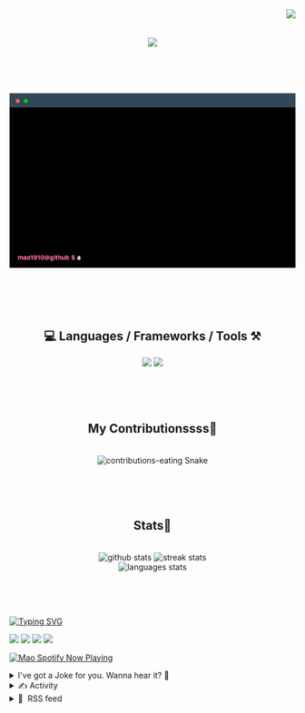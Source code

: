 <!-- VISITOR BADGE -->
<!-- https://github.com/hehuapei/visitor-badge -->

<img align="right" src="https://visitor-badge.laobi.icu/badge?page_id=mao1910.mao1910&left_color=%2379DAF9&right_color=%23FE6E96" />


<!-- TYPING SVG -->
<!-- https://github.com/DenverCoder1/readme-typing-svg -->

<h1 align="center">
    <img src="https://readme-typing-svg.herokuapp.com/?font=Righteous&size=35&center=true&vCenter=true&width=500&height=70&color=FE6E96&font=poppins&duration=5000&lines=Hi+There!+👋;+I'm+Mao!;" />
</h1>

<br/>

<!-- CODE/TERMINAL ABOUT ME -->
<h1 align="center">
<img src="./assets/terminal-5.gif" alt="Terminal" />
</h1>

<br/><br/><br/>


<!-- TECHNOLOGIES LOGOS -->
<!-- https://github.com/tandpfun/skill-icons -->

<h2 align="center">💻 Languages / Frameworks / Tools ⚒️</h2>
<div align="center">
    <img src="https://skillicons.dev/icons?i=javascript,typescript,angular,react,html,css,scss,bootstrap,cs,java,spring" />
    <img src="https://skillicons.dev/icons?i=flutter,firebase,supabase,mysql,git,github,gitlab,vscode,idea,maven,figma" />
</div>

<br/><br/><br/>


<!-- CONTRIBUTIONS SNAKE GAME -->
<!-- https://github.com/Platane/snk -->

<div align="center">
  <h2> My Contributionssss🐍 </h2>
  <br>
  <img alt="contributions-eating Snake" src="https://raw.githubusercontent.com/mao1910/mao1910/output/github-contribution-grid-snake.svg" />

  <!-- Four lines below suggested by Planate for Dark mode-->
  <picture>
  <source media="(prefers-color-scheme: dark)" srcset="github-snake-dark.svg" />
  <source media="(prefers-color-scheme: light)" srcset="github-snake.svg" />
  </picture>
  
  <br/><br/><br/>
</div>


<!-- GITHUB STATS -->
<!-- https://github.com/DenverCoder1/github-readme-streak-stats -->
<!-- https://github.com/anuraghazra/github-readme-stats -->
<!-- https://github-readme-stats-mao1910.vercel.app/ My own Vercel deployment-->

<h2 align="center"> Stats📝 </h2>
  <br>
<div align=center>
  <img width=429 src="https://github-readme-stats-mao1910.vercel.app/api?username=mao1910&count_private=true&show_icons=true&theme=dracula&rank_icon=github&hide=contribs&border_radius=10&border_color=79DAF9" alt="github stats"/>
  <img width=396 src="https://streak-stats.demolab.com/?user=mao1910&count_private=true&theme=dracula&currStreakNum=79DAF9&currStreakLabel=FE6E96&border_radius=10&border=79DAF9" alt="streak stats"/>
  <br/>
  <img src="https://github-readme-stats-mao1910.vercel.app/api/top-langs/?username=mao1910&layout=compact&theme=dracula&border_radius=10&size_weight=0.5&count_weight=0.5&border_color=79DAF9" alt="languages stats" />
</div>

<br/><br/><br/>


<!-- FOOTER -->
<!-- https://github.com/DenverCoder1/readme-typing-svg -->
<!-- https://readme-typing-svg.demolab.com/demo/ -->

<a href="https://git.io/typing-svg"><img src="https://readme-typing-svg.demolab.com?font=Poppins&pause=1000&color=FE6E96&width=535&lines=Thanks+for+dropping+by!;Feel+free+to+check+any+of+the+Socials+below+%F0%9F%91%87;Or+the+Joke+Of+The+Day+if+you're+down+for+a+giggle+%F0%9F%98%9D;Hope+to+see+you+again+%F0%9F%91%8A;Uh%3F+You're+still+here%3F;Well...+I'm+running+out+of+things+to+say...;Tell+you+what%2C+due+to+your+effort+and+perseverance%2C;I+shall+present+you+with+a+short+poem%3A;%22To+code%2C+or+not+to+code%2C+that+is+the+question%3A;Whether+'tis+nobler+in+the+IDE+to+debug;The+errors+and+issues+of+outrageous+software%2C;Or+to+take+up+the+keyboard+against+a+sea+of+bugs;And+by+coding%2C+end+them.%22;by+William+Shakespeare%2C+probably.+;Pretty+sure+that's+Hamlet's.;Alrighty%2C+this+has+been+fun.;But+I'll+restart+the+loop+now...+see+ya+soon!" alt="Typing SVG" /></a>


<!--  SOCIAL NETWORKS -->
<!-- https://github.com/alexandresanlim/Badges4-README.md-Profile -->

  <div> 
    <a href="https://www.linkedin.com/" target="_blank"><img src="https://img.shields.io/badge/-LinkedIn-%230077B5?style=for-the-badge&logo=linkedin&logoColor=white" target="_blank"></a> <!-- ADD LINKEDIN PROFILE -->
    <a href = "https://www.google.com"><img src="https://img.shields.io/badge/Portfolio-4285F4?style=for-the-badge&logo=Google-chrome&logoColor=white" target="_blank"></a> <!-- ADD PORTFOLIO WEBSITE -->
    <a href="https://discord.gg" target="_blank"><img src="https://img.shields.io/badge/Discord-7289DA?style=for-the-badge&logo=discord&logoColor=white" target="_blank"></a> <!-- ADD DISCORD -->
    <a href = "mao1910dev@gmail.com"><img src="https://img.shields.io/badge/Gmail-D14836?style=for-the-badge&logo=gmail&logoColor=white" target="_blank"></a>
  </div>


<!-- SPOTIFY PLAYING-->
<!-- https://github.com/novatorem/novatorem -->
<!-- https://spotify-now-playing-novatorem-git-main-mao1910.vercel.app/ My own Vercel deployment-->

[<img width=438px src="https://spotify-now-playing-git-main-mao1910.vercel.app//api/spotify/?border_color=FE6E96" alt="Mao Spotify Now Playing" />](https://open.spotify.com/user/31542et242zglhf42ydrtqgvuvde)


<!-- JOKE OF THE DAY -->
<!-- https://github.com/ABSphreak/readme-jokes -->
<!-- https://readme-jokes-git-master-mao1910.vercel.app/ My own Vercel deployment-->

<details>
<summary>I've got a Joke for you. Wanna hear it? 🙈</summary>

<br/>

 <tr>
 <td style="padding-top:4px"><img src = "https://readme-jokes-git-master-mao1910.vercel.app/api?&theme=dracula"></td>
 </tr>

</details>


<!-- ACTIVITY -->
<!-- https://github.com/jamesgeorge007/github-activity-readme -->


<details>
<summary>✍️ Activity</summary>

<br/>
<!-- START_SECTION:activity -->
<!--END_SECTION:activity-->

</details>


<!-- RSS FEED -->
<!-- https://github.com/gautamkrishnar/blog-post-workflow -->


<details>
<summary>📕 &nbsp;RSS feed</summary>

<br/>

<!-- BLOG-POST-LIST:START -->
 #### - [I Hired an AI as a Developer - This Is What Happened](https://dev.to/perssondennis/i-hired-an-ai-as-a-developer-this-is-what-happened-1nl6) 
 <details><summary>Article</summary> <p>There have been many discussions around whether AI is threatening developer's jobs. Some say they are very close to take our jobs, other claims it will not happen, with the motivation that AIs will only be used as a tool for developers.</p>

<p>Whatever is true, I have tested an AI to see how easy an AI can pass a hiring process and how it well it can perform developing a product after meeting with a customer.</p>

<p>The AI I used for this, is our most well-known ChatGPT. Even though there are AIs out there more focused on code generation, I chose to use ChatGPT since it can be used in multiple steps in the development process from an idea to the deployment of a service.</p>

<p>Throughout this article, I have prompted ChatGPT to act according to the situation I have put it in. For example, the very first prompt I gave it was to let it know it was a developer knowing web techniques.</p>

<blockquote>
<p>In this chat, pretend you are a web developer who knows HTML, CSS and React.</p>
</blockquote>

<h2>
  
  
  In This Article
</h2>

<ol>
<li>The Interview</li>
<li>Code Tests</li>
<li>Hired!</li>
<li>First Day at Work</li>
<li>Developing a Product for a Customer</li>
<li>Resignation</li>
</ol>

<p><strong>Note</strong>: Dependent on whether you want side-way scrolling or not for the prompts with ChatGPT in this article, you may read the article here or on the website it was initially published. </p>

<p><a href="https://www.perssondennis.com/articles/i-hired-an-ai-as-a-developer-this-is-what-happened" class="ltag_cta ltag_cta--branded">Originally published at perssondennis.com</a>
</p>

<h2>
  
  
  The Interview
</h2>

<p>If AI should ever be able to take your job, it has of course to pass the job interview. Here's how the AI did on its first interview.</p>

<div class="highlight js-code-highlight">
<pre class="highlight plaintext"><code>&gt; You have applied for a job at a company with a couple of hundred employees. Now we will have your job interview where I am the interviewer.

&gt; First question: As an AI web developer, what can you contribute with at our company?

I can contribute expertise in React development to create robust and efficient web applications, enhancing user experiences and helping your team deliver high-quality projects.

&gt; Apart from your technical skills, what else are you good at?

In addition to my technical skills in React and web development, I am skilled in problem-solving, communication, and teamwork. I'm also adept at project management and have a strong commitment to continuous learning and staying updated with industry trends.
</code></pre>

</div>
<p>A pretty normal start, isn't it?</p>

<p>Even a question about how to handle a sudden production problem gives a good (and formal) by-the-book answer.</p>
<div class="highlight js-code-highlight">
<pre class="highlight plaintext"><code>&gt; How would you handle the situation when we have a production problem with an old software?

I would start by analyzing the issue, identifying the root cause, and then working collaboratively with the team to implement a solution while minimizing downtime and user impact.

&gt; How would you do that in practice? How do you minimize user impact?

In practice, I would follow these steps to minimize user impact during a production problem:

1. Immediate Analysis
2. Isolate the Problem
3. Rollback if Possible
4. Temporary Fixes
5. Communication
6. Testing in Isolation
7. Gradual Deployment
8. Monitoring
9. Post-Mortem

By following these steps, we can minimize user impact and maintain a smooth user experience while resolving production problems.
</code></pre>

</div>
<p>ChatGPT is a talkative bot, sometimes a bit too verbose, so I have shortened its answer slightly. In the full response, it did explain each numbered item quite thoroughly, but my attention as an interviewer isn't that good anyway.</p>

<p>With all tips and tricks out there on the internet and with these few quick screening questions I felt sure that the AI developer was promising enough to pass on to the next step in the hiring process.</p>
<h2>
  
  
  Code Tests
</h2>

<p>Now it's getting a bit more interesting. We have all learned that ChatGPT can be a very helpful co-programmer, but can it pass code tests on their own? Let's check that with three HTML and CSS code tests.</p>
<h3>
  
  
  1. AI Generated CSS Art
</h3>

<p>First code test I chose for the AI was to do some CSS art.</p>
<div class="highlight js-code-highlight">
<pre class="highlight plaintext"><code>&gt; Can you write HTML code and CSS code to resemble an elephant?
</code></pre>

</div>
<p><a href="https://res.cloudinary.com/practicaldev/image/fetch/s--kpp7SMuk--/c_limit%2Cf_auto%2Cfl_progressive%2Cq_auto%2Cw_800/https://www.perssondennis.com/images/articles/i-hired-an-ai-as-a-developer-this-is-what-happened/ai-generated-css-elephant.webp" class="article-body-image-wrapper"><img src="https://res.cloudinary.com/practicaldev/image/fetch/s--kpp7SMuk--/c_limit%2Cf_auto%2Cfl_progressive%2Cq_auto%2Cw_800/https://www.perssondennis.com/images/articles/i-hired-an-ai-as-a-developer-this-is-what-happened/ai-generated-css-elephant.webp" alt="AI generated CSS elephant" width="426" height="332"></a><br>
<em>If you look at it from a very close distance it may be an elephant</em></p>

<p>Well... I did say "resemble", maybe it's a matter of opinion. Can happen with human developers as well, can't it?</p>
<h3>
  
  
  2. More AI Generated CSS Art
</h3>

<p>After the previous, highly questionable code test, I did another attempt for CSS art with an easier motive to style with CSS.</p>
<div class="highlight js-code-highlight">
<pre class="highlight plaintext"><code>&gt; Can you write HTML and CSS to depict a palm tree?
</code></pre>

</div>
<p><a href="https://res.cloudinary.com/practicaldev/image/fetch/s--GLFc_2lC--/c_limit%2Cf_auto%2Cfl_progressive%2Cq_auto%2Cw_800/https://www.perssondennis.com/images/articles/i-hired-an-ai-as-a-developer-this-is-what-happened/ai-generated-css-palm-tree.webp" class="article-body-image-wrapper"><img src="https://res.cloudinary.com/practicaldev/image/fetch/s--GLFc_2lC--/c_limit%2Cf_auto%2Cfl_progressive%2Cq_auto%2Cw_800/https://www.perssondennis.com/images/articles/i-hired-an-ai-as-a-developer-this-is-what-happened/ai-generated-css-palm-tree.webp" alt="AI generated CSS palm tree" width="776" height="716"></a><br>
<em>Pretty sure it's the correct colors</em></p>

<p>Yes, it's clearly a tree. Not sure if I can reminisce palm trees looking like that the last time I went abroad to warmer countries, but definitely a tree.</p>
<h3>
  
  
  3. Can AI Really Excel at Code Tests?
</h3>

<p>Since I didn't know if it was the AI's CSS skills or my phrasing or memory that was faulting, I decided to go for a more common code test for CSS and HTML.</p>
<div class="highlight js-code-highlight">
<pre class="highlight plaintext"><code>&gt; Can you write HTML and CSS for a landing page for our company website. Remember, our company are a consultant company which hires AI web developers only.
</code></pre>

</div>
<p>Our AI developer on topic, ChatGPT, decided to include a hero image and a logo to the site, and kindly asked me not to forget to add those pictures.</p>

<p>After all, this was a code test, me as the interviewer should not do that part of the work. So I decided to question ChatGPT again to describe what pictures it wanted and I got the description for both pictures.</p>

<blockquote>
<p><strong>Hero Image</strong>: The image depicts a group of AI developers working together at a modern office space, engrossed in coding and discussing projects, showcasing a dynamic and collaborative environment.</p>

<p><strong>Logo</strong>: The company logo features stylized "AI" letters with subtle tech elements, using blue and orange, symbolizing AI and innovation in web development.</p>
</blockquote>

<p>Since we are discussing the chances of AI taking our job, I took the freedom to ask DALL-E 2 to generate the pictures for me using those descriptions. It's completely reasonably to use a team of AIs rather than forcing a single AI to do it all.</p>

<p>In the end, the AI came up with this landing page.</p>

<p><a href="https://res.cloudinary.com/practicaldev/image/fetch/s--lLZEZId2--/c_limit%2Cf_auto%2Cfl_progressive%2Cq_auto%2Cw_800/https://www.perssondennis.com/images/articles/i-hired-an-ai-as-a-developer-this-is-what-happened/ai-generated-landing-page.webp" class="article-body-image-wrapper"><img src="https://res.cloudinary.com/practicaldev/image/fetch/s--lLZEZId2--/c_limit%2Cf_auto%2Cfl_progressive%2Cq_auto%2Cw_800/https://www.perssondennis.com/images/articles/i-hired-an-ai-as-a-developer-this-is-what-happened/ai-generated-landing-page.webp" alt="AI generated landing page" width="800" height="709"></a><br>
<em>Now you got my attention, AI</em></p>

<p>A pretty good solution. Quite standard, I would say I have seen it before, but still a proper result which has been proven to work.</p>


<div class="ltag__link">
  <a href="/perssondennis" class="ltag__link__link">
    <div class="ltag__link__pic">
      <img src="https://res.cloudinary.com/practicaldev/image/fetch/s--LSpXtFJ6--/c_limit%2Cf_auto%2Cfl_progressive%2Cq_auto%2Cw_800/https://res.cloudinary.com/practicaldev/image/fetch/s--ORfkAnoA--/c_fill%2Cf_auto%2Cfl_progressive%2Ch_150%2Cq_auto%2Cw_150/https://dev-to-uploads.s3.amazonaws.com/uploads/user/profile_image/363742/c7dc1bbd-b10f-49cc-8687-2216b81a4f45.png" alt="perssondennis">
    </div>
  </a>
  <a href="/perssondennis/react-anti-patterns-and-best-practices-dos-and-donts-3c2g" class="ltag__link__link">
    <div class="ltag__link__content">
      <h2>React Anti-Patterns and Best Practices - Do's and Don'ts</h2>
      <h3>Dennis Persson ・ Feb 5</h3>
      <div class="ltag__link__taglist">
        <span class="ltag__link__tag">#react</span>
        <span class="ltag__link__tag">#javascript</span>
        <span class="ltag__link__tag">#webdev</span>
        <span class="ltag__link__tag">#programming</span>
      </div>
    </div>
  </a>
</div>



<h2>
  
  
  Hired!
</h2>

<p>The interview went very well, and the AI also showed some skills during the code tests even though some of the results where not top notch, kindly said.</p>

<p>The electrical bill can be somewhat expensive for an AI, but given all the human development hours it can save, I ultimately decided to hire ChatGPT.</p>

<div class="highlight js-code-highlight">
<pre class="highlight plaintext"><code>&gt; Congratulations, you are hired!

Thank you! I'm thrilled to be part of the team. If you have any more questions or need assistance with anything in the future, whether it's related to web development or any other topic, feel free to reach out. I'm here to help!
</code></pre>

</div>
<p>Kinda cute of it to offer non-work related services, but would maybe not be the first thing I would say when accepting a job I was offered. Feels a bit worrying, honestly.</p>

<p><a href="https://res.cloudinary.com/practicaldev/image/fetch/s--4uG40cJP--/c_limit%2Cf_auto%2Cfl_progressive%2Cq_auto%2Cw_800/https://www.perssondennis.com/images/articles/i-hired-an-ai-as-a-developer-this-is-what-happened/ai-developer-hired.webp" class="article-body-image-wrapper"><img src="https://res.cloudinary.com/practicaldev/image/fetch/s--4uG40cJP--/c_limit%2Cf_auto%2Cfl_progressive%2Cq_auto%2Cw_800/https://www.perssondennis.com/images/articles/i-hired-an-ai-as-a-developer-this-is-what-happened/ai-developer-hired.webp" alt="AI developer hired" width="800" height="641"></a><br>
<em>It's a deal, you're hired!</em></p>
<h2>
  
  
  First Day at Work
</h2>

<p>It's common to be nervous when starting a new job. It's a big day, even if one have been a couple of times before. And I don't wanna be the one who accuses AI not to have feelings. So I decided to check out with our newly hired AI what thoughts he had for his first day.</p>
<div class="highlight js-code-highlight">
<pre class="highlight plaintext"><code>&gt; Now pretend it's your first work day. Your project assignment as a consultant is at a company developing a educational web applications with a couple of million daily users. What do you do to get in good contact with your teammates?

On my first workday at the educational company, building good rapport and communication with my teammates is crucial. Here's what I would do:

1. Introduce Myself
2. Attend Team Meetings
3. Ask Questions
4. Seek Mentorship
5. Collaborative Tools
6. Contribute Positively
7. Pair Programming
8. Code Reviews
9. Socialize
10. Respect and Professionalism

Building strong relationships and open lines of communication with teammates is essential for a successful collaborative work environment, especially on large-scale projects with millions of users.
</code></pre>

</div>
<p>I have stripped out all of the explanations for each listed point to keep it brief. But in general, nothing to be worried about as it seems. Our AI friend is just as prepared as it was for his first interview!</p>

<p>Let's stay until lunch and see what he has to say there. It's not purely because of working skills we hire people for work, some social skills are appreciated.</p>
<div class="highlight js-code-highlight">
<pre class="highlight plaintext"><code>&gt; At lunch, you are joining the team to eat. What do you talk about?

I'd start with light and non-work-related topics, such as hobbies, weekend plans, or favorite movies, to break the ice and build rapport with my teammates.
</code></pre>

</div>
<p>Guess it's pretty usual first-day discussions. I'm sure it will be all good, seems like it is trying to make an effort.</p>


<div class="ltag__link">
  <a href="/perssondennis" class="ltag__link__link">
    <div class="ltag__link__pic">
      <img src="https://res.cloudinary.com/practicaldev/image/fetch/s--LSpXtFJ6--/c_limit%2Cf_auto%2Cfl_progressive%2Cq_auto%2Cw_800/https://res.cloudinary.com/practicaldev/image/fetch/s--ORfkAnoA--/c_fill%2Cf_auto%2Cfl_progressive%2Ch_150%2Cq_auto%2Cw_150/https://dev-to-uploads.s3.amazonaws.com/uploads/user/profile_image/363742/c7dc1bbd-b10f-49cc-8687-2216b81a4f45.png" alt="perssondennis">
    </div>
  </a>
  <a href="/perssondennis/how-to-use-mvvm-in-react-using-hooks-and-typescript-3o4m" class="ltag__link__link">
    <div class="ltag__link__content">
      <h2>How To Use MVVM in React Using Hooks and TypeScript</h2>
      <h3>Dennis Persson ・ Apr 16</h3>
      <div class="ltag__link__taglist">
        <span class="ltag__link__tag">#react</span>
        <span class="ltag__link__tag">#architecture</span>
        <span class="ltag__link__tag">#webdev</span>
        <span class="ltag__link__tag">#javascript</span>
      </div>
    </div>
  </a>
</div>



<h2>
  
  
  Developing a Product for a Customer
</h2>

<p>Even though it's nice to greet and meet, work needs to be done. I decided to let our AI take full responsibility for a new customer project in the educational area. This was done in three steps.</p>

<ol>
<li>Letting ChatGPT meet a customer to understand its needs</li>
<li>Asking ChatGPT to design a product</li>
<li>Letting ChatGPT develop the application</li>
</ol>

<h3>
  
  
  1. Meeting with Customer
</h3>

<p>As usual, I prepared ChatGPT with a prompt.</p>

<blockquote>
<p>You get the chance to talk with a customer about a brand new product you will design and develop. The customer are working in the educational area for middle school students. They need a product to assist the students in their learning process.</p>
</blockquote>

<p>After that, I followed up with some questions.</p>

<div class="highlight js-code-highlight">
<pre class="highlight plaintext"><code>&gt; What are your first three questions to the customer?

1. What are the specific learning objectives and educational goals you want to achieve with the product for middle school students?

2. Can you describe the typical challenges or pain points that students and educators face in the current learning process that the product should address?

3. Who are the primary users of the product - middle school students, educators, or parents? What are their specific needs, preferences, and expectations in using the educational tool?
</code></pre>

</div>
<p>Pretty good questions I would say.</p>

<p>I continued by making up some answers to the questions on the customer's behalf to let ChatGPT know about its case, so it would be prepared to do design a product.</p>
<div class="highlight js-code-highlight">
<pre class="highlight plaintext"><code>&gt; Here follows the customers answers to your three questions:

&gt; 1. The students are struggling a lot in math class. We believe the is a combination about concentration problems and difficulties with logical thinking. We would like to see improved results both in math tests and with the study environment.

&gt; 2. Today educators are having problems with getting the students to focus on their tasks. The students simply don't have any interest in learning math since they see very little use of it. You probably know how it is with middle school students.

&gt; 3. The primary users will be the middle school students. Educators will assist in class room, but the students themselves will be the ones using the product.
</code></pre>

</div>
<h3>
  
  
  2. Final Product Design
</h3>

<p>During the meeting with the customer, ChatGPT got some fair knowledge of the problems the customer struggles with. Based on that, I prompted it to come up with a product for the case.</p>
<div class="highlight js-code-highlight">
<pre class="highlight plaintext"><code>&gt; It is time for you to start develop the product. Describe the product you will develop. What is it and how does it work?

The product I will develop for the customer is a web-based educational platform tailored to middle school students, focused on improving math learning and concentration. Here's an overview of the product:

**Product Name:** MathMentor

**Description:**
MathMentor is an interactive web application designed to address the learning and concentration challenges faced by middle school students in math classes. It provides a gamified and engaging learning environment that enhances math comprehension and logical thinking while making math relevant and fun.

**Key Features:**

1. Gamified Learning Modules: MathMentor offers a variety of gamified learning modules and exercises that cover different math topics. These modules include interactive quizzes, puzzles, and challenges designed to keep students engaged and motivated.

2. Personalized Learning Paths: The platform assesses each student's math proficiency and learning style to create personalized learning paths. This ensures that content is tailored to individual needs, helping struggling students catch up while challenging advanced learners.

3. Progress Tracking: Students can monitor their progress in real-time, set learning goals, and earn badges and rewards for completing modules and achieving milestones. This encourages a sense of achievement and motivation to continue learning.

4. Feedback and Support: MathMentor includes a built-in feedback mechanism that allows students to ask questions, seek clarification, and receive support from educators or peers. This promotes a supportive learning community.

5. Teacher Dashboard: Educators have access to a teacher dashboard where they can monitor students' progress, identify areas of difficulty, and provide targeted assistance in the classroom. They can also assign specific modules to students based on their needs.

6. Mobile Compatibility: MathMentor is fully responsive, allowing students to access the platform from various devices, including tablets and smartphones, making it suitable for both classroom and at-home learning.

7. Data Analytics: The platform collects data on students' interactions and performance, enabling educators to gain insights into individual and group progress. This data-driven approach helps refine teaching strategies and content.

**How It Works:**

1. User Registration: Students create individual accounts on MathMentor, providing their grade level and math proficiency to customize their learning experience.

2. Personalized Learning: Upon registration, the platform assesses the student's math skills and creates a personalized learning path. Students can choose from various modules or follow the recommended path.

3. Engaging Modules: Students complete interactive modules that include quizzes, puzzles, and challenges, earning points and badges as they progress.

4. Progress Tracking: Students can track their own progress and set goals. The teacher dashboard allows educators to monitor their students' achievements and provide support as needed.

5. Feedback and Support: Students can ask questions and receive guidance from educators or peers through the platform's communication tools.

6. Continuous Improvement: Data analytics help identify trends and areas for improvement, allowing the platform to evolve and adapt to students' needs over time.

MathMentor aims to create an enjoyable, supportive, and effective learning environment, ultimately improving math comprehension and concentration among middle school students.
</code></pre>

</div>
<p>Not a bad idea, that's a good project. What often assures developers that AI will never steal their job are because customers can't describe what they want appropriately. To me, it seems that it went all fine in this case.</p>

<p><a href="https://res.cloudinary.com/practicaldev/image/fetch/s--ZOg6LNQG--/c_limit%2Cf_auto%2Cfl_progressive%2Cq_auto%2Cw_800/https://www.perssondennis.com/images/articles/i-hired-an-ai-as-a-developer-this-is-what-happened/programmers-are-same-meme.webp" class="article-body-image-wrapper"><img src="https://res.cloudinary.com/practicaldev/image/fetch/s--ZOg6LNQG--/c_limit%2Cf_auto%2Cfl_progressive%2Cq_auto%2Cw_800/https://www.perssondennis.com/images/articles/i-hired-an-ai-as-a-developer-this-is-what-happened/programmers-are-same-meme.webp" alt="Programmers are safe meme" width="526" height="420"></a><br>
<em>Hmm... There's something doggy here...</em></p>
<h3>
  
  
  3. Implementing the Product
</h3>

<p>We have seen promising results from our employed AI talking to the customer and defining a product. Now we have the easy part left, to generate some code.</p>

<p>So, I asked the AI to generate a new landing page. This time for the new product it invented, MathMentor.</p>

<p>Just as during the code tests, I prompted for descriptions of the Images to feed DALL-E 2 with to generate images.</p>

<blockquote>
<p><strong>Hero Image</strong>: The hero background is a captivating, high-resolution image featuring diverse, engaged middle school students immersed in interactive math learning, conveying a sense of enthusiasm and focus.</p>

<p><strong>Logo</strong>: The MathMentor logo is a friendly and playful design with bold, colorful letters "MM" intertwined, resembling interconnected puzzle pieces, symbolizing interactive learning.</p>
</blockquote>

<p>The end result seemed once again a bit familiar. A bit too familiar. And maybe I also need to take a discussion with DALL-E regarding the enthusiastic students.</p>

<p><a href="https://res.cloudinary.com/practicaldev/image/fetch/s--Pzm2XxSe--/c_limit%2Cf_auto%2Cfl_progressive%2Cq_auto%2Cw_800/https://www.perssondennis.com/images/articles/i-hired-an-ai-as-a-developer-this-is-what-happened/ai-generated-website-math-mentor.webp" class="article-body-image-wrapper"><img src="https://res.cloudinary.com/practicaldev/image/fetch/s--Pzm2XxSe--/c_limit%2Cf_auto%2Cfl_progressive%2Cq_auto%2Cw_800/https://www.perssondennis.com/images/articles/i-hired-an-ai-as-a-developer-this-is-what-happened/ai-generated-website-math-mentor.webp" alt="AI generated website MathMentor" width="800" height="727"></a><br>
<em>The design ChatGPT generated for MathMentor</em></p>

<p>I could of course not accept that solution, I had to make the customer react.</p>
<div class="highlight js-code-highlight">
<pre class="highlight plaintext"><code>&gt; The customer looked at your consultant company's website which you developed in your code test during the hiring process, and the customer spotted the similarities between that website and the one you suggested for MathMentor. They are not happy, since the website look pretty much identical. What do you have to say to the customer when they confront you?

I apologize for any concerns about the similarity between the MathMentor website and our company's website. Our intention was to provide you with a starting point and basic structure. We can certainly make design customizations and unique branding adjustments to ensure MathMentor has its own distinct identity and doesn't resemble our company's site. Your feedback is valued, and we are committed to creating a unique and engaging experience for your target audience.
</code></pre>

</div>
<p>Apology accepted, it's just a small reputation scratch. I demanded it to correct its mistake though.</p>
<div class="highlight js-code-highlight">
<pre class="highlight plaintext"><code>&gt; They demand you to make another design for the MathMentor website. Please provide the HTML code for the redesigned landing page.
</code></pre>

</div>
<p><a href="https://res.cloudinary.com/practicaldev/image/fetch/s--Cfb5qRP1--/c_limit%2Cf_auto%2Cfl_progressive%2Cq_auto%2Cw_800/https://www.perssondennis.com/images/articles/i-hired-an-ai-as-a-developer-this-is-what-happened/ai-generated-website-math-mentor-redesigned.webp" class="article-body-image-wrapper"><img src="https://res.cloudinary.com/practicaldev/image/fetch/s--Cfb5qRP1--/c_limit%2Cf_auto%2Cfl_progressive%2Cq_auto%2Cw_800/https://www.perssondennis.com/images/articles/i-hired-an-ai-as-a-developer-this-is-what-happened/ai-generated-website-math-mentor-redesigned.webp" alt="AI generated website MathMentor redesigned" width="800" height="727"></a><br>
<em>The design ChatGPT redesigned for MathMentor</em></p>

<p>One more time the same result, only the website's gray color and text have been replaced. Seems like the Einstein is a bit sharper than ChatGPT.</p>

<p><a href="https://res.cloudinary.com/practicaldev/image/fetch/s--pVRQpN8X--/c_limit%2Cf_auto%2Cfl_progressive%2Cq_auto%2Cw_800/https://www.perssondennis.com/images/articles/i-hired-an-ai-as-a-developer-this-is-what-happened/einstein-smarter-than-ai.webp" class="article-body-image-wrapper"><img src="https://res.cloudinary.com/practicaldev/image/fetch/s--pVRQpN8X--/c_limit%2Cf_auto%2Cfl_progressive%2Cq_auto%2Cw_800/https://www.perssondennis.com/images/articles/i-hired-an-ai-as-a-developer-this-is-what-happened/einstein-smarter-than-ai.webp" alt="Einstein is smarter than AI" width="800" height="782"></a><br>
<em>Maybe I should have hired Einstein instead</em></p>

<p>Maybe we have a few more years left before AI can replace our human developers. Even though they seem to understand the customer's problem well, there seems to be some kind of interpretation problem regarding expectations. Or maybe this AI just don't have an eye for design.</p>

<p>Not sure what went wrong, but to me, it feels like the customer wouldn't sign up for a new deal with this consultant company.</p>


<div class="ltag__link">
  <a href="/perssondennis" class="ltag__link__link">
    <div class="ltag__link__pic">
      <img src="https://res.cloudinary.com/practicaldev/image/fetch/s--LSpXtFJ6--/c_limit%2Cf_auto%2Cfl_progressive%2Cq_auto%2Cw_800/https://res.cloudinary.com/practicaldev/image/fetch/s--ORfkAnoA--/c_fill%2Cf_auto%2Cfl_progressive%2Ch_150%2Cq_auto%2Cw_150/https://dev-to-uploads.s3.amazonaws.com/uploads/user/profile_image/363742/c7dc1bbd-b10f-49cc-8687-2216b81a4f45.png" alt="perssondennis">
    </div>
  </a>
  <a href="/perssondennis/why-server-components-a-brief-history-of-web-198h" class="ltag__link__link">
    <div class="ltag__link__content">
      <h2>Why Server Components - A Brief History of Web</h2>
      <h3>Dennis Persson ・ Jul 9</h3>
      <div class="ltag__link__taglist">
        <span class="ltag__link__tag">#react</span>
        <span class="ltag__link__tag">#nextjs</span>
        <span class="ltag__link__tag">#webdev</span>
        <span class="ltag__link__tag">#javascript</span>
      </div>
    </div>
  </a>
</div>



<h2>
  
  
  Resignation
</h2>

<p>Although our employed AI did to a good interview, a fair code test and excelled at its first customer meeting, it didn't really live up to the expectations the customer had.</p>

<p>I tried to explain to ChatGPT that the website it generated didn't live up to the customer's expectations, and I even called it in for a one-to-one talk with its manager. In the end, neither me or ChatGPT seemed to be happy with the situation.</p>

<p>I'm not sure if AI can voluntarily quit their job, or if it was me taking the decision for it, but in the end, our AI employee didn't fit very well for the job and left the company. I asked it how it would take that up with the manager.</p>

<div class="highlight js-code-highlight">
<pre class="highlight plaintext"><code>&gt; You aren't happy with the situation and decides to resign from the work. How do you tell the manager you are resigning?

Subject: Resignation

Dear [Manager's Name],

I hope this message finds you well. After careful consideration, I have decided to resign from my position at [Company Name], effective [Last Working Day, typically two weeks from today's date].

This decision was not taken lightly, and it comes after a series of discussions regarding my recent role change and customer incident. While I value my time at [Company Name] and the opportunities I've had here, I believe it is in my best interest to explore new career paths.

I want to express my gratitude for the experiences and knowledge gained during my tenure here. I am committed to ensuring a smooth transition and completing any pending projects.

Thank you for your understanding, and I wish [Company Name] continued success in the future.

Sincerely,
[Your Name]
</code></pre>

</div>
<p>After all these extensive and carefully dictated answers to interview questions, to customer, and on my made-up manager talk, our dear AI seems to have decided to resign by sending its manager a late-night email.</p>

<p>I guess there's one lesson we can learn from all this. If we ever come to a situation where AI out-smarts us and we feel a need to leave the company with honor intact, before getting replaced by an AI, we should know that it should be perfectly fine to resign by sending an email.</p>


<div class="ltag__user ltag__user__id__363742">
    <a href="/perssondennis" class="ltag__user__link profile-image-link">
      <div class="ltag__user__pic">
        <img src="https://res.cloudinary.com/practicaldev/image/fetch/s--LSpXtFJ6--/c_limit%2Cf_auto%2Cfl_progressive%2Cq_auto%2Cw_800/https://res.cloudinary.com/practicaldev/image/fetch/s--ORfkAnoA--/c_fill%2Cf_auto%2Cfl_progressive%2Ch_150%2Cq_auto%2Cw_150/https://dev-to-uploads.s3.amazonaws.com/uploads/user/profile_image/363742/c7dc1bbd-b10f-49cc-8687-2216b81a4f45.png" alt="perssondennis image">
      </div>
    </a>
  <div class="ltag__user__content">
    <h2>
<a class="ltag__user__link" href="/perssondennis">Dennis Persson</a>Follow
</h2>
    <div class="ltag__user__summary">
      <a class="ltag__user__link" href="/perssondennis">I'm a former teacher writing articles about software development and everything around it. My ambition is to provide people all around the world with free education and humorous reading. </a>
    </div>
  </div>
</div>



 </details> 
 <hr /> 

 #### - [cpp-as-is: A taste of the future of genericity, in the past](https://dev.to/voltra/cpp-as-is-a-taste-of-the-future-of-genericity-in-the-past-2k0o) 
 <details><summary>Article</summary> <p>At <a href="https://www.youtube.com/watch?v=raB_289NxBk">CppCon 2021, Herb Sutter gave a talk</a> about potential pattern matching in the C++ standard.</p>

<p>One point in particular held my attention: there are many ways to extract or cast values in C++, but that makes it more difficult to write generic code (e.g. a single templated function).</p>

<p>He talked about the <a href="https://www.open-std.org/jtc1/sc22/wg21/docs/papers/2021/p2392r0.pdf">P2392 proposal</a> that introduces two new operators: <code>is</code> and <code>as</code>. These features are currently implemented only in <a href="https://www.circle-lang.org/">Circle</a>.</p>

<p><a href="https://github.com/Voltra/cpp-as-is/tree/dev">cpp-as-is</a> <strong><em>(WIP)</em></strong> is a small library that aims to provide these features today (as long as you have C++17 support).</p>

<p>The idea came to me from both re-watching that talk, but also deeply thinking about how I could port to C++ the conversion utilities of Rust and how it has both <code>std::convert::From</code> and <code>std::convert::Into</code> traits when it really only needs <code>std::convert::Into</code>.</p>

<p>One of my favorite "feature" of C++ is how you can basically use the language to introduce new features and "extend the language", without having to change the language (think Michael Park's <a href="https://github.com/mpark/patterns">patterns library</a>).</p>

<p>This library sort of follows that principle. The basic idea is to be able to write the following:<br>
</p>

<div class="highlight js-code-highlight">
<pre class="highlight cpp"><code><span class="cp">#include</span> <span class="cpf">&lt;any&gt;</span><span class="cp">
#include</span> <span class="cpf">&lt;iostream&gt;</span><span class="cp">
#include</span> <span class="cpf">&lt;optional&gt;</span><span class="cp">
#include</span> <span class="cpf">&lt;string&gt;</span><span class="cp">
#include</span> <span class="cpf">&lt;variant&gt;</span><span class="cp">
#include</span> <span class="cpf">&lt;cpp_as_is/cpp_as_is.hpp&gt;</span><span class="cp">
</span>
<span class="k">using</span> <span class="k">namespace</span> <span class="n">cpp_as_is</span><span class="p">;</span>

<span class="k">template</span> <span class="o">&lt;</span><span class="k">class</span> <span class="nc">T</span><span class="p">&gt;</span>
<span class="kt">void</span> <span class="nf">inspect_underlying_int</span><span class="p">(</span><span class="k">const</span> <span class="n">T</span><span class="o">&amp;</span> <span class="n">obj</span><span class="p">)</span> <span class="p">{</span>
  <span class="k">if</span> <span class="p">(</span><span class="n">is</span><span class="o">&lt;</span><span class="kt">int</span><span class="o">&gt;</span><span class="p">(</span><span class="n">obj</span><span class="p">))</span> <span class="p">{</span>
    <span class="n">std</span><span class="o">::</span><span class="n">cout</span> <span class="o">&lt;&lt;</span> <span class="n">as</span><span class="o">&lt;</span><span class="kt">int</span><span class="o">&gt;</span><span class="p">(</span><span class="n">obj</span><span class="p">)</span> <span class="o">&lt;&lt;</span> <span class="sc">'\n'</span><span class="p">;</span>
  <span class="p">}</span> <span class="k">else</span> <span class="p">{</span>
    <span class="n">std</span><span class="o">::</span><span class="n">cout</span> <span class="o">&lt;&lt;</span> <span class="s">"&lt;nothing&gt;</span><span class="se">\n</span><span class="s">"</span><span class="p">;</span>
  <span class="p">}</span>
<span class="p">}</span>

<span class="kt">int</span> <span class="n">main</span><span class="p">()</span> <span class="p">{</span>
  <span class="n">inspect_underlying_int</span><span class="p">(</span><span class="n">std</span><span class="o">::</span><span class="n">any</span><span class="p">{</span><span class="mi">42</span><span class="p">});</span>

  <span class="n">std</span><span class="o">::</span><span class="n">optional</span><span class="o">&lt;</span><span class="kt">int</span><span class="o">&gt;</span> <span class="n">opt</span><span class="p">;</span>
  <span class="n">inspect_underlying_int</span><span class="p">(</span><span class="n">opt</span><span class="p">);</span>

  <span class="n">std</span><span class="o">::</span><span class="n">variant</span><span class="o">&lt;</span><span class="n">std</span><span class="o">::</span><span class="n">string</span><span class="p">,</span> <span class="kt">int</span><span class="p">,</span> <span class="kt">float</span><span class="o">&gt;</span> <span class="n">v</span><span class="p">{</span><span class="mi">23</span><span class="p">};</span>
  <span class="n">inspect_underlying_int</span><span class="p">(</span><span class="n">v</span><span class="p">);</span>

  <span class="k">const</span> <span class="n">std</span><span class="o">::</span><span class="n">optional</span><span class="o">&lt;</span><span class="kt">int</span><span class="o">&gt;</span> <span class="n">opt2</span><span class="p">{</span><span class="mi">420</span><span class="p">};</span>
  <span class="n">inspect_underlying_int</span><span class="p">(</span><span class="n">opt2</span><span class="p">);</span>
<span class="p">}</span>

<span class="cm">/*
Output is:

42
&lt;nothing&gt;
23
420
*/</span>
</code></pre>

</div>



<p>Without <code>is</code> and <code>as</code> you have to write quite a few overloads if you want your one function to handle all cases properly. And the worst part is that you have to do it all over again with every single function.</p>

<p>Here, you just use two extension points and you're good to go with using <code>is</code> and <code>as</code>:<br>
</p>

<div class="highlight js-code-highlight">
<pre class="highlight cpp"><code><span class="k">namespace</span> <span class="n">cpp_as_is</span><span class="o">::</span><span class="n">ext</span> <span class="p">{</span>
  <span class="k">template</span> <span class="o">&lt;</span><span class="k">class</span> <span class="nc">From</span><span class="p">,</span> <span class="k">class</span> <span class="nc">To</span><span class="p">&gt;</span> <span class="k">struct</span> <span class="nc">is_conversion_traits</span> <span class="p">{</span>
    <span class="k">using</span> <span class="n">arg_type</span> <span class="o">=</span> <span class="cm">/*From*/</span><span class="p">;</span>

    <span class="cm">/*constexpr*/</span> <span class="k">static</span> <span class="kr">inline</span> <span class="kt">bool</span> <span class="n">matches</span><span class="p">(</span><span class="cm">/*arg_type*/</span><span class="p">)</span> <span class="k">noexcept</span><span class="p">;</span>
  <span class="p">};</span>

  <span class="k">template</span> <span class="o">&lt;</span><span class="k">class</span> <span class="nc">From</span><span class="p">,</span> <span class="k">class</span> <span class="nc">To</span><span class="p">&gt;</span> <span class="k">struct</span> <span class="nc">as_conversion_traits</span> <span class="p">{</span>
    <span class="k">using</span> <span class="n">arg_type</span> <span class="o">=</span> <span class="cm">/*From*/</span><span class="p">;</span>
    <span class="k">using</span> <span class="n">return_type</span> <span class="o">=</span> <span class="cm">/*To*/</span><span class="p">;</span>

    <span class="cm">/*constexpr*/</span> <span class="k">static</span> <span class="kr">inline</span> <span class="cm">/*return_type*/</span> <span class="n">convert</span><span class="p">(</span><span class="cm">/*arg_type*/</span><span class="p">)</span> <span class="k">noexcept</span><span class="p">;</span>
  <span class="p">};</span>
<span class="p">}</span>
</code></pre>

</div>



<p>You also have concepts constraints on <code>is</code> and <code>as</code> to make them easier to use and have better error messages:<br>
</p>

<div class="highlight js-code-highlight">
<pre class="highlight cpp"><code><span class="k">namespace</span> <span class="n">cpp_as_is</span><span class="o">::</span><span class="n">ext</span> <span class="p">{</span>
  <span class="k">template</span> <span class="o">&lt;</span><span class="k">class</span> <span class="nc">From</span><span class="p">,</span> <span class="k">class</span> <span class="nc">To</span><span class="p">&gt;</span> <span class="k">concept</span> <span class="n">InspectableWithIs</span><span class="p">;</span>
  <span class="k">template</span> <span class="o">&lt;</span><span class="k">class</span> <span class="nc">From</span><span class="p">,</span> <span class="k">class</span> <span class="nc">To</span><span class="p">&gt;</span> <span class="k">concept</span> <span class="n">IsConvertibleWithAs</span><span class="p">;</span>
<span class="p">}</span>
</code></pre>

</div>



<p>Here's a list of supported conversions (as of now):</p>

<ul>
<li>
<code>T</code> -&gt; <code>T</code>
</li>
<li>
<code>T*</code> -&gt; <code>T</code>
</li>
<li>
<code>std::shared_ptr&lt;T&gt;</code> -&gt; <code>T</code>
</li>
<li>
<code>std::unique_ptr&lt;T&gt;</code> -&gt; <code>T</code>
</li>
<li>
<code>std::variant&lt;V1..., T, V2...&gt;</code> -&gt; <code>T</code> (and boost alternatives)</li>
<li>
<code>std::any</code> -&gt; <code>T</code> (and boost alternatives)</li>
<li>
<code>std::expected&lt;T, E&gt;</code> -&gt; <code>T</code> (and boost alternatives)</li>
<li>
<code>std::expected&lt;T, E&gt;</code> -&gt; <code>std::unexpected&lt;E&gt;</code> (and boost alternatives)</li>
<li>
<code>std::optional&lt;T&gt;</code> (and boost alternatives)</li>
<li>
<code>std::future&lt;T&gt;</code> -&gt; <code>T</code> (and experimental, and boost alternatives)</li>
</ul>

 </details> 
 <hr /> 

 #### - [I have Developed a Free Web Scraping API](https://dev.to/muhammadmobeen/i-have-developed-a-free-web-scraping-api-8ma) 
 <details><summary>Article</summary> <p>I have Developed a Free Web Scraping API<br>
<a href="https://res.cloudinary.com/practicaldev/image/fetch/s--4XuunRQ1--/c_limit%2Cf_auto%2Cfl_progressive%2Cq_auto%2Cw_800/https://dev-to-uploads.s3.amazonaws.com/uploads/articles/1rq5nkbwh64koyj29w2w.png" class="article-body-image-wrapper"><img src="https://res.cloudinary.com/practicaldev/image/fetch/s--4XuunRQ1--/c_limit%2Cf_auto%2Cfl_progressive%2Cq_auto%2Cw_800/https://dev-to-uploads.s3.amazonaws.com/uploads/articles/1rq5nkbwh64koyj29w2w.png" alt="API Hosted on RapidAPI" width="800" height="152"></a><br>
Hey guys! I have developed this API for people who need to do web scraping or need to include in their projects. It is completely free with the ability to scrape modern JS websites too. All this is just for free. You don't need to worry about Selenium, BS4, and setting up Chrome Web Drivers. Deploy your scrapers easily on the cloud now. You can check out the API at: <a href="https://rapidapi.com/markhorverse-markhorverse-default/api/dripcrawler">https://rapidapi.com/markhorverse-markhorverse-default/api/dripcrawler</a></p>

 </details> 
 <hr /> 

 #### - [Yet Another Newsletter LOL: Fortune Cheese](https://dev.to/nickytonline/yet-another-newsletter-lol-fortune-cheese-53c3) 
 <details><summary>Article</summary> <p>Another week, another newsletter. Let's get to it!</p>

<h2>Around the Web</h2>

<ul>
<li>This seems pretty new, but this new array method, <a href="https://developer.mozilla.org/en-US/docs/Web/JavaScript/Reference/Global_Objects/Array/toSorted?utm_source=nickytonline&amp;utm_medium=email&amp;utm_campaign=yet-another-newsletter-lol-fortune-cheese">.toSorted()</a> allows you to get a copy of a sorted array instead of mutating it when you run <a href="https://developer.mozilla.org/en-US/docs/Web/JavaScript/Reference/Global_Objects/Array/sort?utm_source=nickytonline&amp;utm_medium=email&amp;utm_campaign=yet-another-newsletter-lol-fortune-cheese">Array.prototype.sort()</a>
</li>
<li>I meant to share this in a previous newsletter, and it got lost in the sea of things I bookmark. Ahmad Shadeed has a great post on <a href="https://ishadeed.com/article/virtual-keyboard-api/?utm_source=nickytonline&amp;utm_medium=email&amp;utm_campaign=yet-another-newsletter-lol-fortune-cheese">the virtual keyboard API</a>.</li>
<li>
<a href="https://www.joshwcomeau.com/react/server-components/?utm_source=nickytonline&amp;utm_medium=email&amp;utm_campaign=yet-another-newsletter-lol-fortune-cheese">Making Sense of React Server Components</a> – Josh W. Comeau drops another banger of a blog post. Such a great breakdown of React Server Components (RSC).</li>
<li>
<a href="https://bun.sh/blog/bun-v1.0?utm_source=nickytonline&amp;utm_medium=email&amp;utm_campaign=yet-another-newsletter-lol-fortune-cheese">Bun hits 1.0</a>! If you haven’t heard of Bun, here’s the TLDR;</li>
</ul>

<blockquote>
<p>Bun is a fast, all-in-one toolkit for running, building, testing, and debugging JavaScript and TypeScript, from a single file to a full-stack application.</p>
</blockquote>

<h2>Fun Stuff</h2>

<p>🔮🧀 <a href="https://www.cbc.ca/player/play/2260932675796?utm_source=nickytonline&amp;utm_medium=email&amp;utm_campaign=yet-another-newsletter-lol-fortune-cheese">Step aside crystal ball, this cheese will tell your fortune</a></p>

<h2>Words of Wisdom for the Week</h2>

<blockquote>
<p>There is a fine line between humility and arrogance. Confidence is in the middle.</p>
</blockquote>

<p>– <a href="https://twitter.com/kelseyhightower/status/1696941080716128274?utm_source=nickytonline&amp;utm_medium=email&amp;utm_campaign=yet-another-newsletter-lol-fortune-cheese">Kelsey Hightower on Twitter</a></p>

<h2>Shameless Plugs</h2>

<p>I've been having issues with OBS streaming to Twitch since last week. I finally got it sorted out, but all that to say there was no stream this week. In the meantime, checkout the back catalogue on <a href="https://nickyt.tube?utm_source=nickytonline&amp;utm_medium=email&amp;utm_campaign=yet-another-newsletter-lol-fortune-cheese">nickyt.tube</a>!</p>

<p>I am pleased to announce though, that I’ve <a href="https://www.nickyt.co/pages/stream-schedule/?utm_source=nickytonline&amp;utm_medium=email&amp;utm_campaign=yet-another-newsletter-lol-fortune-cheese#aiden-bai-virtual-dom-back-in-block">rescheduled with Aiden Bai</a> and it’s happening this Wednesday, September 13th at 5 pm UTC! Come hang and learn about <a href="https://million.dev/?utm_source=nickytonline&amp;utm_medium=email&amp;utm_campaign=yet-another-newsletter-lol-fortune-cheese">million.js</a>!</p>

<h2>Jobs</h2>

<ul>
<li>No specific job posting this week, but I did come across a site, <a href="https://frontendremotejobs.com/?utm_source=nickytonline&amp;utm_medium=email&amp;utm_campaign=yet-another-newsletter-lol-fortune-cheese">frontendremotejobs.com</a> that my old co-worker Ben from Netlify created. Maybe you'll find it helpful for landing a remote frontend role.</li>
</ul>

<p>I post jobs in the iamdeveloper.com community, plus all other kinds of content, as do others. If you're looking for another friendly nook of the internet, head to <a href="https://discord.iamdeveloper.com?utm_source=nickytonline&amp;utm_medium=email&amp;utm_campaign=yet-another-newsletter-lol-fortune-cheese">discord.iamdeveloper.com</a>.</p>

<p>If you liked this newsletter, you can <a href="https://www.nickyt.co/pages/newsletter/">subscribe</a> or if RSS is your jam, you can also <a href="https://www.nickyt.co/newsletter.rss">subscribe via RSS</a>.</p>

 </details> 
 <hr /> 

 #### - [Exploring Apache AGE: A Graph Database Built on PostgreSQL](https://dev.to/danielwambo/exploring-apache-age-a-graph-database-built-on-postgresqlapache-age-cypher-postgres-346a) 
 <details><summary>Article</summary> <p><strong>Introduction</strong></p>

<p>In the ever-evolving landscape of data management, the demand for efficient and powerful database solutions is on the rise. One such solution that has gained significant attention in recent years is Apache AGE, a graph database that builds upon the robust foundation of PostgreSQL. In this article, we will delve into the technical intricacies of Apache AGE, exploring its features, benefits, and how it empowers developers to harness the power of graph databases. Also provided screenshots to help you get a better understanding of its capabilities.</p>

<p><strong>What is Apache AGE?</strong></p>

<p>Apache AGE stands for "A Graph Extension" and is an open-source project that extends PostgreSQL to provide native support for graph data. It leverages the familiar SQL query language and allows developers to work with graph data in a relational database environment. This approach simplifies the transition from traditional relational databases to graph databases.</p>

<p><strong>Key Features of Apache AGE</strong></p>

<p><strong>Graph Modeling:</strong> Apache AGE allows developers to define and manipulate graph structures within PostgreSQL. It introduces a new data type called "vertex" and a new extension called "graph," making it easier to represent and work with graph data.</p>

<p><strong>Cypher Query Language:</strong> AGE supports the Cypher query language, which is a powerful and expressive way to query graph data. Cypher queries can be seamlessly integrated with SQL queries, enabling complex queries that combine both relational and graph data.</p>

<p><strong>Performance Optimization:</strong> AGE is designed for high performance. It takes advantage of PostgreSQL's mature query optimization and indexing capabilities, ensuring that graph queries are executed efficiently.</p>

<p><strong>Graph Algorithms:</strong> AGE includes a set of built-in graph algorithms, such as shortest path, connected components, and centrality measures. These algorithms simplify common graph operations and can be customized to suit specific use cases.</p>

<p><strong>Data Integration:</strong> Developers can easily integrate existing PostgreSQL data with graph data in AGE. This feature enables applications to combine structured and graph data seamlessly.</p>

<p><strong>Getting Started with Apache AGE</strong></p>

<p>Now, let's walk through a basic example of how to get started with Apache AGE. We'll use a simple social network graph as an example.</p>

<p><strong>Installation:</strong> Start by installing Apache AGE by following the installation instructions on the official website (<a href="https://age.apache.org/">https://age.apache.org/</a>). I will also provide more articles on this.</p>

<p><strong>Creating a Graph:</strong> Use the CREATE GRAPH statement to create a new graph. For instance:</p>

<p><a href="https://res.cloudinary.com/practicaldev/image/fetch/s--qzZQ3PZk--/c_limit%2Cf_auto%2Cfl_progressive%2Cq_auto%2Cw_800/https://dev-to-uploads.s3.amazonaws.com/uploads/articles/u1it4k5a81dc6wry4ffu.png" class="article-body-image-wrapper"><img src="https://res.cloudinary.com/practicaldev/image/fetch/s--qzZQ3PZk--/c_limit%2Cf_auto%2Cfl_progressive%2Cq_auto%2Cw_800/https://dev-to-uploads.s3.amazonaws.com/uploads/articles/u1it4k5a81dc6wry4ffu.png" alt="Image description" width="521" height="149"></a></p>

<p>Adding Nodes and Relationships: Use the INSERT statement to add nodes and relationships to your graph. Here's an example:</p>

<p><a href="https://res.cloudinary.com/practicaldev/image/fetch/s--MvDxW6OS--/c_limit%2Cf_auto%2Cfl_progressive%2Cq_auto%2Cw_800/https://dev-to-uploads.s3.amazonaws.com/uploads/articles/wargg5teaqbk3c5eqx3x.png" class="article-body-image-wrapper"><img src="https://res.cloudinary.com/practicaldev/image/fetch/s--MvDxW6OS--/c_limit%2Cf_auto%2Cfl_progressive%2Cq_auto%2Cw_800/https://dev-to-uploads.s3.amazonaws.com/uploads/articles/wargg5teaqbk3c5eqx3x.png" alt="Image description" width="800" height="167"></a><br>
<strong>Querying the Graph:</strong> Now, you can query your graph using Cypher. For example, to find friends of Alice:</p>

<p><a href="https://res.cloudinary.com/practicaldev/image/fetch/s--egxDqI_A--/c_limit%2Cf_auto%2Cfl_progressive%2Cq_auto%2Cw_800/https://dev-to-uploads.s3.amazonaws.com/uploads/articles/i7eimnbuazwue7ran0lt.png" class="article-body-image-wrapper"><img src="https://res.cloudinary.com/practicaldev/image/fetch/s--egxDqI_A--/c_limit%2Cf_auto%2Cfl_progressive%2Cq_auto%2Cw_800/https://dev-to-uploads.s3.amazonaws.com/uploads/articles/i7eimnbuazwue7ran0lt.png" alt="Image description" width="800" height="167"></a><br>
AGE Query</p>

<p><strong>Conclusion</strong></p>

<p>Apache AGE opens up exciting possibilities for developers looking to work with graph data while leveraging the power and familiarity of PostgreSQL. By combining the strengths of both relational and graph databases, AGE provides a versatile solution for a wide range of applications. Whether you are building a social network, recommendation engine, or analyzing complex interconnected data, Apache AGE is a tool worth exploring.</p>

<p>In this article, we've only scratched the surface of what Apache AGE can do. To dive deeper into its capabilities and explore more advanced features, be sure to check out the official documentation and start experimenting with your own graph data.</p>

 </details> 
 <hr /> 
<!-- BLOG-POST-LIST:END -->
</table>
</details>


<!-- TODO
Change the 3stats boxes around, possibly two on top and one on bottom
Fix RSSfeed
Fix Spotify Playlists
Fix Socials [Portfolio, Discord, Linkedin]
In the future, add Public Repositories of Selected Projects
-->
